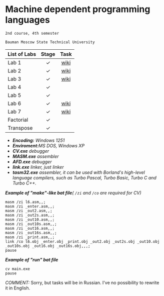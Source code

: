 # Machine dependent programming languages
    2nd course, 4th semester

    Bauman Moscow State Technical University

| List of Labs  |     Stage     |      Task     |
| ------------- |:-------------:|:-------------:|
| Lab 1 |✓ |<a href="https://github.com/Panda-Lewandowski/Machine-dependent-programming-languages/wiki/Lab-1">wiki</a>|
| Lab 2| ✓ |<a href="https://github.com/Panda-Lewandowski/Machine-dependent-programming-languages/wiki/Lab-2">wiki</a>|
| Lab 3| ✓ |<a href="https://github.com/Panda-Lewandowski/Machine-dependent-programming-languages/wiki/Lab-3">wiki</a>|
| Lab 4| ✓ ||
| Lab 5| ✓ ||
| Lab 6| ✓ |<a href="https://github.com/Panda-Lewandowski/Machine-dependent-programming-languages/wiki/Lab-6">wiki</a>|
| Lab 7| ✓ |<a href="https://github.com/Panda-Lewandowski/Machine-dependent-programming-languages/wiki/Lab-7">wiki</a>|
|Factorial| ✓ ||
|Transpose| ✓ ||

<ul><li><i><b>Encoding:</b> Windows 1251 </i>
<li><i><b>Enviroment:</b>MS DOS, Windows XP</i>
<li><i><b>CV.exe</b> debugger</i>
<li><i><b>MASM.exe</b> assembler</i>
<li><i><b>AFD.exe</b> debugger</i>
<li><i><b>link.exe</b> linker, just linker</i>
<li><i><b>tasm32.exe</b> assembler, it can be used with Borland's high-level language compilers, such as Turbo Pascal, Turbo Basic, Turbo C and Turbo C++.</i></ul>

<i><b>Example of "make"-like bat file</b>( `/zi` and `/co` are required for CV)</i>

    masm /zi l6.asm,,;
    masm /zi _enter.asm,,;
    masm /zi _out2.asm,,;
    masm /zi _out2s.asm,,;
    masm /zi _out10.asm,,;
    masm /zi _out10s.asm,,;
    masm /zi _out16.asm,,;
    masm /zi _out16s.asm,,;
    masm /zi _print.asm,,;
    link /co l6.obj _enter.obj _print.obj _out2.obj _out2s.obj _out10.obj _out10s.obj _out16.obj _out16s.obj,,,;
    pause
    
<i><b>Example of "run" bat file</b></i>

    cv main.exe
    pause
    
 <i>COMMENT: </i>Sorry, but tasks will be in Russian. I've no possibility to rewrite it in English.
